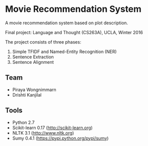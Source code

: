 # Movie Recommendation System

A movie recommendation system based on plot description.

Final project: Language and Thought (CS263A), UCLA, Winter 2016

The project consists of three phases:
1. Simple TFIDF and Named-Entity Recognition (NER)   
2. Sentence Extraction  
3. Sentence Alignment  

## Team
* Piraya Wongnimmarn
* Drishti Kanjilal

## Tools
* Python 2.7
* Scikit-learn 0.17 (http://scikit-learn.org)
* NLTK 3.1 (http://www.nltk.org)
* Sumy 0.4.1 (https://pypi.python.org/pypi/sumy)